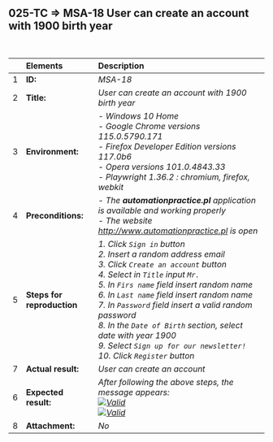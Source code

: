 ## 025-TC => MSA-18 User can create an account with 1900 birth year

<br>

|     | Elements                   | Description                                                                                                                                                                                                                                                                                                                                                                                                                                                  |
| :-- | :------------------------- | :----------------------------------------------------------------------------------------------------------------------------------------------------------------------------------------------------------------------------------------------------------------------------------------------------------------------------------------------------------------------------------------------------------------------------------------------------------- |
| 1   | **ID:**                    | _MSA-18_                                                                                                                                                                                                                                                                                                                                                                                                                                                     |
| 2   | **Title:**                 | _User can create an account with 1900 birth year_                                                                                                                                                                                                                                                                                                                                                                                                            |
| 3   | **Environment:**           | _- Windows 10 Home <br> - Google Chrome versions 115.0.5790.171 <br> - Firefox Developer Edition versions 117.0b6 <br> - Opera versions 101.0.4843.33 <br> - Playwright 1.36.2 : chromium, firefox, webkit_                                                                                                                                                                                                                                                  |
| 4   | **Preconditions:**         | _- The **automationpractice.pl** application is available and working properly <br> - The website http://www.automationpractice.pl is open_                                                                                                                                                                                                                                                                                                                  |
| 5   | **Steps for reproduction** | _1. Click `Sign in` button <br> 2. Insert a random address email <br> 3. Click `Create an account` button <br> 4. Select in `Title` input `Mr.` <br> 5. In `Firs name` field insert random name <br> 6. In `Last name` field insert random name <br> 7. In `Password` field insert a valid random password <br> 8. In the `Date of Birth` section, select date with year 1900 <br> 9. Select `Sign up for our newsletter!` <br> 10. Click `Register` button_ |
| 7   | **Actual result:**         | _User can create an account_                                                                                                                                                                                                                                                                                                                                                                                                                                 |
| 6   | **Expected result:**       | _After following the above steps, the message appears: <br> [![Valid](https://img.shields.io/badge/There%20is%201%20error-f3515c)](#) <br> [![Valid](https://img.shields.io/badge/Invalid%20date%20of%20birth.-f3515c)](#)_                                                                                                                                                                                                                                  |
| 8   | **Attachment:**            | _No_                                                                                                                                                                                                                                                                                                                                                                                                                                                         |
